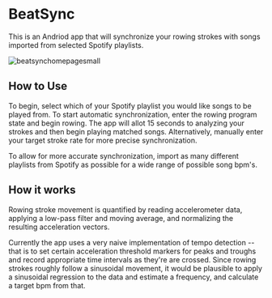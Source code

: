 # BeatSync
This is an Andriod app that will synchronize your rowing strokes with songs imported from selected Spotify playlists. 

![beatsynchomepagesmall](https://user-images.githubusercontent.com/22259451/30777997-a335bc72-a096-11e7-8228-72264d5cf129.png)

## How to Use

To begin, select which of your Spotify playlist you would like songs to be played from. To start automatic synchronization, enter the rowing program state and begin rowing. The app will allot 15 seconds to analyzing your strokes and then begin playing matched songs. Alternatively, manually enter your target stroke rate for more precise synchronization.

To allow for more accurate synchronization, import as many different playlists from Spotify as possible for a wide range of possible song bpm's.

## How it works

Rowing stroke movement is quantified by reading accelerometer data, applying a low-pass filter and moving average,
and normalizing the resulting acceleration vectors.

Currently the app uses a very naive implementation of tempo detection -- that is to set certain acceleration
threshold markers for peaks and troughs and record appropriate time intervals as they're are crossed. Since rowing strokes roughly follow a sinusoidal movement, it would be plausible to apply a sinusoidal regression to the data and estimate
a frequency, and calculate a target bpm from that.
